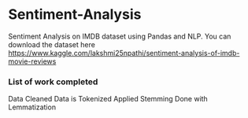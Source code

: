 # Sentiment-Analysis

Sentiment Analysis on IMDB dataset using Pandas and NLP.
You can download the dataset here https://www.kaggle.com/lakshmi25npathi/sentiment-analysis-of-imdb-movie-reviews

### List of work completed

Data Cleaned
Data is Tokenized
Applied Stemming
Done with Lemmatization 
